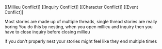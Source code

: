 [[Millieu Conflict]]
[[Inquiry Conflict]]
[[Character Conflict]]
[[Event Conflict]]

Most stories are made up of multiple threads, single thread stories are really boring
You do this by nesting, when you open millieu and inquiry then you have to close inquiry before closing millieu

If you don't properly nest your stories might feel like they end multiple times
